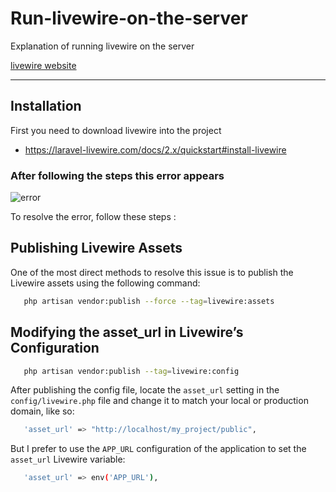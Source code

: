 # Run-livewire-on-the-server
Explanation of running livewire on the server

[livewire website](https://laravel-livewire.com/)

-----------


## Installation

First you need to download livewire into the project

 - https://laravel-livewire.com/docs/2.x/quickstart#install-livewire
    
### After following the steps this error appears

![error](https://github.com/o0t/Run-livewire-on-the-server/assets/94997828/8d4a7d36-4756-4b2b-92d9-d495604343b3)


To resolve the error, follow these steps :

## Publishing Livewire Assets

One of the most direct methods to resolve this issue is to publish the Livewire assets using the following command:

```bash
   php artisan vendor:publish --force --tag=livewire:assets
```

## Modifying the asset_url in Livewire’s Configuration

```bash
   php artisan vendor:publish --tag=livewire:config
```

After publishing the config file, locate the `asset_url` setting in the `config/livewire.php` file and change it to match your local or production domain, like so:

```bash
   'asset_url' => "http://localhost/my_project/public",
```

But I prefer to use the `APP_URL` configuration of the application to set the `asset_url` Livewire variable:


```bash
   'asset_url' => env('APP_URL'),
```
